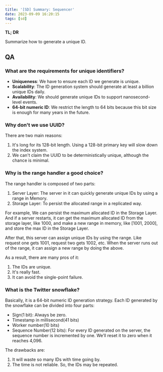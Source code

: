 ```yaml
---
title: '[SD] Summary: Sequencer'
date: 2023-09-09 16:20:15
tags: [sd]
---
```




**TL; DR**



Summarize how to generate a unique ID.



<!--more-->



## QA



### What are the requirements for unique identifiers?



+ **Uniqueness**: We have to ensure each ID we generate is unique.
+ **Scalability**: The ID generation system should generate at least a billion unique IDs daily.
+ **Availability**: We should generate unique IDs to support nanosecond-level events.
+ **64-bit numeric ID**: We restrict the length to 64 bits because this bit size is enough for many years in the future. 



### Why don't we use UUID?



There are two main reasons:



1. It's long for its 128-bit length. Using a 128-bit primary key will slow down the index system.
2. We can't claim the UUID to be deterministically unique, although the chance is minimal.



### Why is the range handler a good choice?



The range handler is composed of two parts:



1. Server Layer: The server in it can quickly generate unique IDs by using a range in Memory.
2. Storage Layer: To persist the allocated range in a replicated way.



For example, We can persist the maximum allocated ID in the Storage Layer. And if a server restarts,  it can get the maximum allocated ID from the storage layer, like 1000, and make a new range in memory, like [1001, 2000], and store the max ID in the Storage Layer.

After that, this server can assign unique IDs by using the range. Like request one gets 1001, request two gets 1002, etc.  When the server runs out of the range, it can assign a new range by doing the above.

As a result, there are many pros of it:

1. The IDs are unique.
2. It's really fast.
3. It can avoid the single-point failure.



### What is the Twitter snowflake? 



Basically, it is a 64-bit numeric ID generation strategy. Each ID generated by the snowflake can be divided into four parts:



+ Sign(1 bit): Always be zero.
+ Timestamp in millisecond(41 bits)
+ Worker number(10 bits)
+ Sequence Number(12 bits): For every ID generated on the server, the sequence number is incremented by one. We’ll reset it to zero when it reaches 4,096.



The drawbacks are:



1. It will waste so many IDs with time going by.
2. The time is not reliable. So, the IDs may be repeated.

















